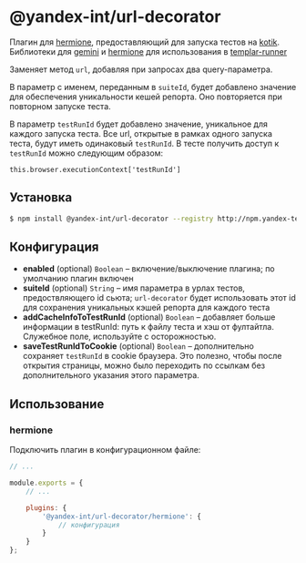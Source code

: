# @yandex-int/url-decorator

Плагин для [hermione](https://github.com/gemini-testing/hermione/), предоставляющий для запуска тестов на [kotik](https://github.yandex-team.ru/search-interfaces/infratest/tree/master/packages/kotik).
Библиотеки для [gemini](https://github.com/gemini-testing/gemini) и [hermione](https://github.com/gemini-testing/hermione/) для использования в [templar-runner](https://github.yandex-team.ru/search-interfaces/infratest/tree/master/packages/templar-runner)

Заменяет метод `url`, добавляя при запросах два query-параметра.

В параметр с именем, переданным в `suiteId`, будет добавлено значение для обеспечения уникальности кешей репорта. Оно повторяется при повторном запуске теста.

В параметр `testRunId` будет добавлено значение, уникальное для каждого запуска теста. Все url, открытые в рамках одного запуска теста, будут иметь одинаковый `testRunId`. В тесте получить доступ к `testRunId` можно следующим образом:
```
this.browser.executionContext['testRunId']
```

## Установка

```bash
$ npm install @yandex-int/url-decorator --registry http://npm.yandex-team.ru
```

## Конфигурация

* **enabled** (optional) `Boolean` – включение/выключение плагина; по умолчанию плагин включен
* **suiteId** (optional) `String` – имя параметра в урлах тестов, предоствляющего id сьюта; `url-decorator` будет использовать этот id для сохранения уникальных кэшей репорта для каждого теста
* **addCacheInfoToTestRunId** (optional) `Boolean` – добавляет больше информации в testRunId: путь к файлу теста и хэш от фултайтла. Служебное поле, используйте с осторожностью.
* **saveTestRunIdToCookie** (optional) `Boolean` – дополнительно сохраняет `testRunId` в cookie браузера. Это полезно, чтобы после открытия страницы, можно было переходить по ссылкам без дополнительного указания этого параметра.

## Использование

### hermione

Подключить плагин в конфигурационном файле:

```js
// ...

module.exports = {
    // ...

    plugins: {
        '@yandex-int/url-decorator/hermione': {
            // конфигурация
        }
    }
};
```
